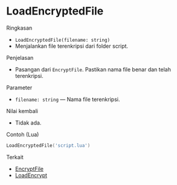 # LoadEncryptedFile

Ringkasan
- `LoadEncryptedFile(filename: string)`
- Menjalankan file terenkripsi dari folder script.

Penjelasan
- Pasangan dari `EncryptFile`. Pastikan nama file benar dan telah terenkripsi.

Parameter
- `filename: string` — Nama file terenkripsi.

Nilai kembali
- Tidak ada.

Contoh (Lua)
```lua
LoadEncryptedFile('script.lua')
```

Terkait
- [EncryptFile](EncryptFile.md)
- [LoadEncrypt](LoadEncrypt.md)
